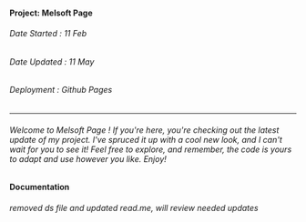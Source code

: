 #### Project: Melsoft Page
###### Date Started : 11 Feb
###### Date Updated : 11 May
###### Deployment : Github Pages
---
###### Welcome to Melsoft Page ! If you're here, you're checking out the latest update of my project. I've spruced it up with a cool new look, and I can't wait for you to see it! Feel free to explore, and remember, the code is yours to adapt and use however you like. Enjoy! ######

#### Documentation
###### removed ds file and updated read.me, will review needed updates